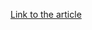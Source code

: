 [Link to the article](https://www.welivesecurity.com/en/videos/complexities-attack-attribution-week-security-tony-anscombe/)
